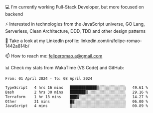 💻 I'm currently working Full-Stack Developer, but more focused on backend

⚡ Interested in technologies from the JavaScript universe, GO Lang, Serverless, Clean Architecture, DDD, TDD and other design patterns

👥 Take a look at my LinkedIn profile: linkedin.com/in/felipe-romao-1442a814b/

📫 How to reach me: feliperomao.a@gmail.com

📊 Check my stats from WakaTime (VS Code) and GitHub:

<!--START_SECTION:waka-->

```txt
From: 01 April 2024 - To: 08 April 2024

TypeScript   4 hrs 16 mins   ████████████▒░░░░░░░░░░░░   49.61 %
Bash         2 hrs 30 mins   ███████▒░░░░░░░░░░░░░░░░░   29.16 %
Terraform    1 hr 13 mins    ███▓░░░░░░░░░░░░░░░░░░░░░   14.27 %
Other        31 mins         █▓░░░░░░░░░░░░░░░░░░░░░░░   06.00 %
JavaScript   4 mins          ▒░░░░░░░░░░░░░░░░░░░░░░░░   00.89 %
```

<!--END_SECTION:waka-->
